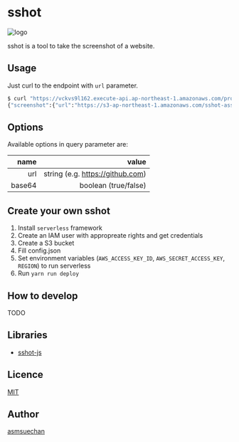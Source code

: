 # sshot
![logo]()

sshot is a tool to take the screenshot of a website.

## Usage
Just curl to the endpoint with `url` parameter.

```sh
$ curl "https://vckvs9l162.execute-api.ap-northeast-1.amazonaws.com/production/screenshot?url=https://github.com/asmsuechan"
{"screenshot":{"url":"https://s3-ap-northeast-1.amazonaws.com/sshot-assets/kvd6ajor2hbprpb9.png"}}
```

## Options
Available options in query parameter are:

|name|value|
|-:|-:|
|url|string (e.g. https://github.com)|
|base64|boolean (true/false)|

## Create your own sshot
1. Install `serverless` framework
2. Create an IAM user with appropreate rights and get credentials
3. Create a S3 bucket
4. Fill config.json
5. Set environment variables (`AWS_ACCESS_KEY_ID`, `AWS_SECRET_ACCESS_KEY`, `REGION`) to run serverless
6. Run `yarn run deploy`

## How to develop
TODO

## Libraries
* [sshot-js]()

## Licence
[MIT](https://github.com/asmsuechan/sshot/blob/master/LICENCE)

## Author
[asmsuechan](https://github.com/asmsuechan)
